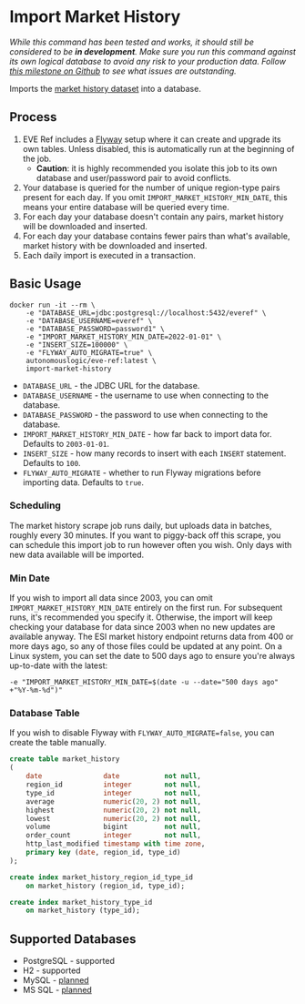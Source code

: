 # Import Market History

*While this command has been tested and works, it should still be considered to be **in development**.
Make sure you run this command against its own logical database to avoid any risk to your production data.
Follow [this milestone on Github](https://github.com/autonomouslogic/eve-ref/milestone/5) to see what issues are outstanding.*

Imports the [market history dataset](../datasets/market-history.md) into a database.

## Process
1. EVE Ref includes a [Flyway](https://flywaydb.org/) setup where it can create and upgrade its own tables. Unless disabled, this is automatically run at the beginning of the job.
   * **Caution**: it is highly recommended you isolate this job to its own database and user/password pair to avoid conflicts. 
2. Your database is queried for the number of unique region-type pairs present for each day. If you omit `IMPORT_MARKET_HISTORY_MIN_DATE`, this means your entire database will be queried every time.
3. For each day your database doesn't contain any pairs, market history will be downloaded and inserted.
4. For each day your database contains fewer pairs than what's available, market history with be downloaded and inserted.
5. Each daily import is executed in a transaction.

## Basic Usage
```shell
docker run -it --rm \
	-e "DATABASE_URL=jdbc:postgresql://localhost:5432/everef" \
	-e "DATABASE_USERNAME=everef" \
	-e "DATABASE_PASSWORD=password1" \
	-e "IMPORT_MARKET_HISTORY_MIN_DATE=2022-01-01" \
	-e "INSERT_SIZE=100000" \
	-e "FLYWAY_AUTO_MIGRATE=true" \
	autonomouslogic/eve-ref:latest \
	import-market-history
```

* `DATABASE_URL` - the JDBC URL for the database.
* `DATABASE_USERNAME` - the username to use when connecting to the database.
* `DATABASE_PASSWORD` - the password to use when connecting to the database.
* `IMPORT_MARKET_HISTORY_MIN_DATE` - how far back to import data for. Defaults to `2003-01-01`.
* `INSERT_SIZE` - how many records to insert with each `INSERT` statement. Defaults to `100`.
* `FLYWAY_AUTO_MIGRATE` - whether to run Flyway migrations before importing data. Defaults to `true`.

### Scheduling
The market history scrape job runs daily, but uploads data in batches, roughly every 30 minutes.
If you want to piggy-back off this scrape, you can schedule this import job to run however often you wish.
Only days with new data available will be imported.

### Min Date
If you wish to import all data since 2003, you can omit `IMPORT_MARKET_HISTORY_MIN_DATE` entirely on the first run.
For subsequent runs, it's recommended you specify it.
Otherwise, the import will keep checking your database for data since 2003 when no new updates are available anyway.
The ESI market history endpoint returns data from 400 or more days ago, so any of those files could be updated at any point.
On a Linux system, you can set the date to 500 days ago to ensure you're always up-to-date with the latest:
```
-e "IMPORT_MARKET_HISTORY_MIN_DATE=$(date -u --date="500 days ago" +"%Y-%m-%d")"
```

### Database Table
If you wish to disable Flyway with `FLYWAY_AUTO_MIGRATE=false`, you can create the table manually.

```sql
create table market_history
(
    date               date           not null,
    region_id          integer        not null,
    type_id            integer        not null,
    average            numeric(20, 2) not null,
    highest            numeric(20, 2) not null,
    lowest             numeric(20, 2) not null,
    volume             bigint         not null,
    order_count        integer        not null,
    http_last_modified timestamp with time zone,
    primary key (date, region_id, type_id)
);

create index market_history_region_id_type_id
    on market_history (region_id, type_id);

create index market_history_type_id
    on market_history (type_id);


```

## Supported Databases
* PostgreSQL - supported
* H2 - supported
* MySQL - [planned](https://github.com/autonomouslogic/eve-ref/issues/369)
* MS SQL - [planned](https://github.com/autonomouslogic/eve-ref/issues/370)
